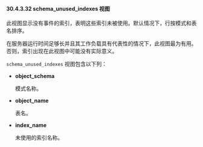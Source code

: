 #### 30.4.3.32 schema_unused_indexes 视图

此视图显示没有事件的索引，表明这些索引未被使用。默认情况下，行按模式和表名排序。

在服务器运行时间足够长并且其工作负载具有代表性的情况下，此视图最为有用。否则，索引出现在此视图中可能没有实际意义。

`schema_unused_indexes` 视图包含以下列：

- **object_schema**

  模式名称。

- **object_name**

  表名。

- **index_name**

  未使用的索引名称。